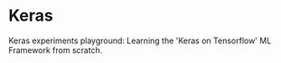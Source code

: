# Keras
Keras experiments playground: Learning the 'Keras on Tensorflow' ML Framework from scratch.
